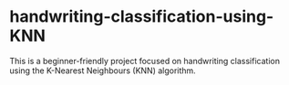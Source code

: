 # handwriting-classification-using-KNN
This is a beginner-friendly project focused on handwriting classification using the K-Nearest Neighbours (KNN) algorithm.
